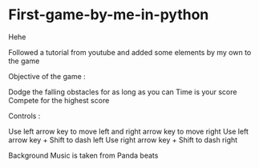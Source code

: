 # First-game-by-me-in-python
Hehe

Followed a tutorial from youtube and added some elements by my own to the game

Objective of the game :

Dodge the falling obstacles for as long as you can
Time is your score
Compete for the highest score

Controls :

Use left arrow key to move left and right arrow key to move right
Use left arrow key + Shift to dash left
Use right arrow key + Shift to dash right

Background Music is taken from Panda beats
